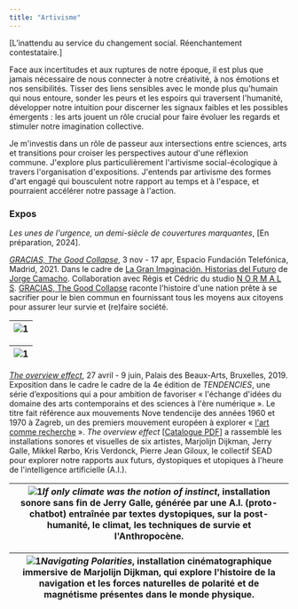 ```yaml
---
title: "Artivisme"
---
```

[L’inattendu au service du changement social. Réenchantement contestataire.]

Face aux incertitudes et aux ruptures de notre époque, il est plus que jamais nécessaire de nous connecter à notre créativité, à nos émotions et nos sensibilités. Tisser des liens sensibles avec le monde plus qu'humain qui nous entoure, sonder les peurs et les espoirs qui traversent l'humanité, développer notre intuition pour discerner les signaux faibles et les possibles émergents : les arts jouent un rôle crucial pour faire évoluer les regards et stimuler notre imagination collective. 

Je m'investis dans un rôle de passeur aux intersections entre sciences, arts et transitions pour croiser les perspectives autour d'une réflexion commune. J'explore plus particulièrement l'artivisme social-écologique à travers l'organisation d'expositions. J'entends par artivisme des formes d'art engagé qui bousculent notre rapport au temps et à l'espace, et pourraient accélérer notre passage à l'action.

### Expos

*Les unes de l'urgence, un demi-siècle de couvertures marquantes*, [En préparation, 2024]. 

*[GRACIAS, The Good Collapse](https://normalfutu.re/uncategorized/grasias-the-good-collapse-exhibition/)*, 3 nov - 17 apr, Espacio Fundación Telefónica, Madrid, 2021. Dans le cadre de [La Gran Imaginación. Historias del Futuro](https://www.fundaciontelefonica.com/exposiciones/la-gran-imaginacion-historias-del-futuro/) de [Jorge Camacho](https://www.iftf.org/people/jorge-camacho-rojas/). Collaboration avec Régis et Cédric du studio [N O R M A L S](https://normalfutu.re/). [GRACIAS, The Good Collapse](https://normalfutu.re/studio/grasias-the-good-collapse-digital-catalogue/) raconte l'histoire d'une nation prête à se sacrifier pour le bien commun en fournissant tous les moyens aux citoyens pour assurer leur survie et (re)faire société.  

|![1](/img/good-collapse-1.jpg)|
|---|

|![1](/img/good-collapse-2.jpg)|
|---|

*[The overview effect](https://www.bozar.be/fr/calendrier/tendencies-19)*, 27 avril - 9 juin, Palais des Beaux-Arts,  Bruxelles, 2019. Exposition dans le cadre le cadre de la 4e édition de _TENDENCIES_, une série d’expositions qui a pour ambition de favoriser « l'échange d'idées du domaine des arts contemporains et des sciences à l'ère numérique ». Le titre fait référence aux mouvements Nove tendencije des années 1960 et 1970 à Zagreb, un des premiers mouvement européen à explorer « [l'art comme recherche](https://www.tingenesmetode.no/images/PDF/Litteratur_MK/Bjerregaard_Introduction.pdf) ». *The overview effect* [[Catalogue PDF](/tendencies2019.pdf)] a rassemblé les installations sonores et visuelles de six artistes, Marjolijn Dijkman, Jerry Galle, Mikkel Rørbo, Kris Verdonck, Pierre Jean Giloux, le collectif SEAD pour explorer notre rapports aux futurs, dystopiques et utopiques à l'heure de l'intelligence artificielle (A.I.). 

|![1](/img/overview-effect-1.jpg)*If only climate was the notion of instinct*, installation sonore sans fin de Jerry Galle, générée par une A.I. (proto-chatbot) entraînée par textes dystopiques, sur la post-humanité, le climat, les techniques de survie et l'Anthropocène.|
|---|

|![1](/img/overview-effect-2.jpg)*Navigating Polarities*, installation cinématographique immersive de Marjolijn Dijkman, qui explore l'histoire de la navigation et les forces naturelles de polarité et de magnétisme présentes dans le monde physique.|
|---|


